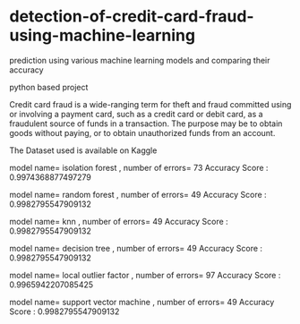 # detection-of-credit-card-fraud-using-machine-learning
prediction using various machine learning models and comparing their accuracy 

python based project

Credit card fraud is a wide-ranging term for theft and fraud committed using or involving a payment card,
such as a credit card or debit card, as a fraudulent source of funds in a transaction. 
The purpose may be to obtain goods without paying, or to obtain unauthorized funds from an account.

The Dataset used is available on Kaggle

model name= isolation forest ,
number of errors= 73
Accuracy Score :
0.9974368877497279

model name= random forest ,
number of errors= 49
Accuracy Score :
0.9982795547909132

model name= knn ,
number of errors= 49
Accuracy Score :
0.9982795547909132

model name= decision tree ,
number of errors= 49
Accuracy Score :
0.9982795547909132

model name= local outlier factor ,
number of errors= 97
Accuracy Score :
0.9965942207085425

model name= support vector machine ,
number of errors= 49
Accuracy Score :
0.9982795547909132

